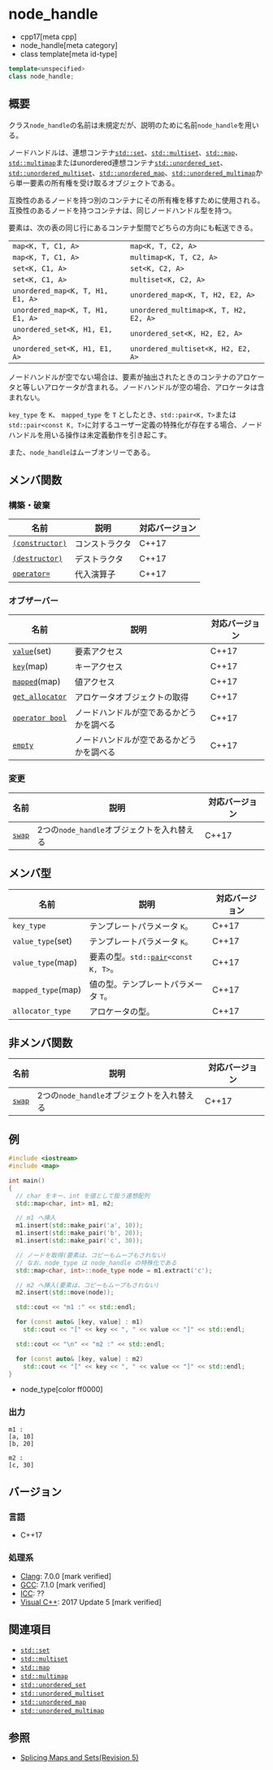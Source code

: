 # node_handle
* cpp17[meta cpp]
* node_handle[meta category]
* class template[meta id-type]


```cpp
template<unspecified>
class node_handle;
```

## 概要
クラス`node_handle`の名前は未規定だが、説明のために名前`node_handle`を用いる。

ノードハンドルは、連想コンテナ[`std::set`](/reference/set/set.md)、[`std::multiset`](/reference/set/multiset.md)、[`std::map`](/reference/map/map.md)、[`std::multimap`](/reference/map/multimap.md)またはunordered連想コンテナ[`std::unordered_set`](/reference/unordered_set/unordered_set.md)、[`std::unordered_multiset`](/reference/unordered_set/unordered_multiset.md)、[`std::unordered_map`](/reference/unordered_map/unordered_map.md)、[`std::unordered_multimap`](/reference/unordered_map/unordered_multimap.md)から単一要素の所有権を受け取るオブジェクトである。

互換性のあるノードを持つ別のコンテナにその所有権を移すために使用される。
互換性のあるノードを持つコンテナは、同じノードハンドル型を持つ。

要素は、次の表の同じ行にあるコンテナ型間でどちらの方向にも転送できる。

|  |  |
|-----------------|----------------|
| `map<K, T, C1, A>` | `map<K, T, C2, A>` |
| `map<K, T, C1, A>` | `multimap<K, T, C2, A>` |
| `set<K, C1, A>` | `set<K, C2, A>` |
| `set<K, C1, A>` | `multiset<K, C2, A>` |
| `unordered_map<K, T, H1, E1, A>` | `unordered_map<K, T, H2, E2, A>` |
| `unordered_map<K, T, H1, E1, A>` | `unordered_multimap<K, T, H2, E2, A>` |
| `unordered_set<K, H1, E1, A>` | `unordered_set<K, H2, E2, A>` |
| `unordered_set<K, H1, E1, A>` | `unordered_multiset<K, H2, E2, A>` |

ノードハンドルが空でない場合は、要素が抽出されたときのコンテナのアロケータと等しいアロケータが含まれる。ノードハンドルが空の場合、アロケータは含まれない。

`key_type` を `K`、 `mapped_type` を `T` としたとき、`std::pair<K, T>`または`std::pair<const K, T>`に対するユーザー定義の特殊化が存在する場合、ノードハンドルを用いる操作は未定義動作を引き起こす。

また、`node_handle`はムーブオンリーである。


## メンバ関数
### 構築・破棄

| 名前            | 説明           | 対応バージョン |
|-----------------|----------------|----------------|
| [`(constructor)`](node_handle/op_constructor.md) | コンストラクタ | C++17 |
| [`(destructor)`](node_handle/op_destructor.md)  | デストラクタ   | C++17 |
| [`operator=`](node_handle/op_assign.md)     | 代入演算子     | C++17 |

### オブザーバー

| 名前 | 説明 | 対応バージョン |
|----------------------------------------------|------------------------------|-------|
| [`value`](node_handle/value.md)(set) | 要素アクセス | C++17 |
| [`key`](node_handle/key.md)(map) | キーアクセス | C++17 |
| [`mapped`](node_handle/mapped.md)(map) | 値アクセス | C++17 |
| [`get_allocator`](node_handle/get_allocator.md) | アロケータオブジェクトの取得 | C++17 |
| [`operator bool`](node_handle/op_bool.md) | ノードハンドルが空であるかどうかを調べる | C++17 |
| [`empty`](node_handle/empty.md) | ノードハンドルが空であるかどうかを調べる | C++17 |


### 変更

| 名前 | 説明 | 対応バージョン |
|----------------------------------------------|------------------------------|-------|
| [`swap`](node_handle/swap.md) | 2つの`node_handle`オブジェクトを入れ替える | C++17 |


## メンバ型

| 名前            | 説明           | 対応バージョン |
|-----------------|----------------|----------------|
| `key_type` | テンプレートパラメータ `K`。 | C++17 |
| `value_type`(set) | テンプレートパラメータ `K`。 | C++17 |
| `value_type`(map) | 要素の型。`std::`[`pair`](/reference/utility/pair.md)`<const K, T>`。 | C++17 |
| `mapped_type`(map) | 値の型。テンプレートパラメータ `T`。 | C++17 |
| `allocator_type` | アロケータの型。 | C++17 |

## 非メンバ関数

| 名前            | 説明           | 対応バージョン |
|-----------------|----------------|----------------|
| [`swap`](node_handle/swap_free.md) | 2つの`node_handle`オブジェクトを入れ替える | C++17 |

## 例
```cpp example
#include <iostream>
#include <map>

int main()
{
  // char をキー、int を値として扱う連想配列
  std::map<char, int> m1, m2;

  // m1 へ挿入
  m1.insert(std::make_pair('a', 10));
  m1.insert(std::make_pair('b', 20));
  m1.insert(std::make_pair('c', 30));

  // ノードを取得(要素は、コピーもムーブもされない)
  // なお、node_type は node_handle の特殊化である
  std::map<char, int>::node_type node = m1.extract('c');

  // m2 へ挿入(要素は、コピーもムーブもされない)
  m2.insert(std::move(node));

  std::cout << "m1 :" << std::endl;

  for (const auto& [key, value] : m1)
    std::cout << "[" << key << ", " << value << "]" << std::endl;

  std::cout << "\n" << "m2 :" << std::endl;

  for (const auto& [key, value] : m2)
    std::cout << "[" << key << ", " << value << "]" << std::endl;
}
```
* node_type[color ff0000]


### 出力
```
m1 :
[a, 10]
[b, 20]

m2 :
[c, 30]
```


## バージョン
### 言語
- C++17

### 処理系
- [Clang](/implementation.md#clang): 7.0.0 [mark verified]
- [GCC](/implementation.md#gcc): 7.1.0 [mark verified]
- [ICC](/implementation.md#icc): ??
- [Visual C++](/implementation.md#visual_cpp): 2017 Update 5 [mark verified]


## 関連項目
- [`std::set`](/reference/set/set.md)
- [`std::multiset`](/reference/set/multiset.md)
- [`std::map`](/reference/map/map.md)
- [`std::multimap`](/reference/map/multimap.md)
- [`std::unordered_set`](/reference/unordered_set/unordered_set.md)
- [`std::unordered_multiset`](/reference/unordered_set/unordered_multiset.md)
- [`std::unordered_map`](/reference/unordered_map/unordered_map.md)
- [`std::unordered_multimap`](/reference/unordered_map/unordered_multimap.md)

## 参照
- [Splicing Maps and Sets(Revision 5)](http://www.open-std.org/jtc1/sc22/wg21/docs/papers/2016/p0083r3.pdf)

